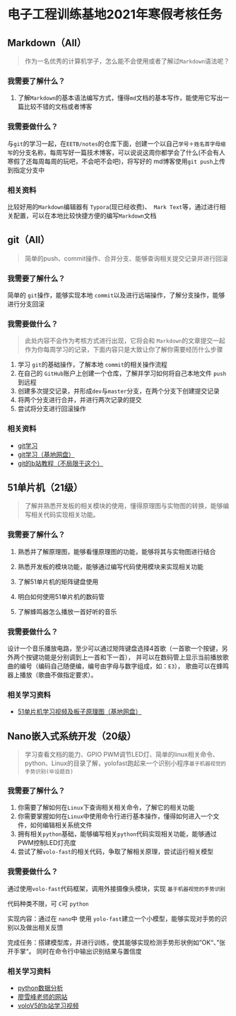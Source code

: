 # 电子工程训练基地2021年寒假考核任务



## Markdown（All）

> 作为一名优秀的计算机学子，怎么能不会使用或者了解过`Markdown`语法呢？



### 我需要了解什么？

1. 了解`Markdown`的基本语法编写方式，懂得`md`文档的基本写作，能使用它写出一篇比较不错的文档或者博客



### 我需要做什么？

与`git`的学习一起，在`EETB/notes`的仓库下面，创建一个以自己`学号＋姓名首字母缩写`的分支名称，每周写好一篇技术博客，可以说说这周你都学会了什么(不会有人寒假了还每周每周的玩吧，不会吧不会吧)，将写好的 md博客使用`git push`上传到指定分支中



### 相关资料

比较好用的`Markdown`编辑器有 `Typora`(现已经收费)、` Mark Text`等，通过进行相关配置，可以在本地比较快捷方便的编写`Markdown`文档



## git（All）

>  简单的push、commit操作、合并分支、能够查询相关提交记录并进行回滚



### 我需要了解什么？

简单的 `git`操作，能够实现本地 `commit`以及进行远端操作，了解分支操作，能够进行分支回滚



### 我需要做什么？

> 此处内容不会作为考核方式进行出现，它将会和 `Markdown`的文章提交一起作为你每周学习的记录，下面内容只是大致让你了解你需要经历什么步骤

1. 学习 `git`的基础操作，了解本地 `commit`的相关操作流程
2. 在自己的 `GitHub`账户上创建一个仓库，了解并学习如何将自己本地文件 `push`到远程
3. 创建多次提交记录，并形成`dev`与`master`分支，在两个分支下创建提交记录
4. 将两个分支进行合并，并进行两次记录的提交
5. 尝试将分支进行回滚操作



### 相关资料

- [git学习](https://oschina.gitee.io/learn-git-branching/)
- [git学习（基地网盘）](http://pan.eetb.space/index.php/s/SLb3LMLb7m7rEcz)
- [git的b站教程（不局限于这个）](https://www.bilibili.com/video/BV1Mk4y1y7jR?from=search&seid=6932664007678340263)



## 51单片机（21级）

> 了解并熟悉开发板的相关模块的使用，懂得原理图与实物图的转换，能够编写相关代码实现相关功能。



### 我需要了解什么？

1. 熟悉并了解原理图，能够看懂原理图的功能，能够将其与实物图进行结合

2. 熟悉开发板的模块功能，能够通过编写代码使用模块来实现相关功能

3. 了解51单片机的矩阵键盘使用

4. 明白如何使用51单片机的数码管

5. 了解蜂鸣器怎么播放一首好听的音乐

   

### 我需要做什么？

设计一个音乐播放电路，至少可以通过矩阵键盘选择4首歌（一首歌一个按键，另外两个按键功能是分别调到上一首和下一首），
并可以在数码管上显示当前播放歌曲的编号（编码自己随便编，编号由字母与数字组成，如：`E3`），
歌曲可以在蜂鸣器上播放（歌曲不做指定要求）。



### 相关学习资料

- [51单片机学习视频及板子原理图（基地网盘）](http://pan.eetb.space/index.php/s/pHBiPxadNdRgTDT)







## Nano嵌入式系统开发（20级）

>  学习查看文档的能力、GPIO PWM调节LED灯、简单的linux相关命令、python、Linux的目录了解，yolofast跑起来一个识别小程序`基于机器视觉的手势识别(毕设题目)`



### 我需要了解什么？

1. 你需要了解如何在`Linux`下查询相关相关命令，了解它的相关功能
2. 你需要掌握如何在`Linux`中使用命令行进行基本操作，懂得如何进入一个文件，如何编辑相关系统文件
3. 拥有相关`python`基础，能够编写相关`python`代码实现相关功能，能够通过PWM控制LED灯亮度
4. 尝试了解`volo-fast`的相关代码，争取了解相关原理，尝试运行相关模型



### 我需要做什么？

通过使用`volo-fast`代码框架，调用外接摄像头模块，实现 `基于机器视觉的手势识别`

代码种类不限，可 `C`可 `python`

实现内容：通过在 `nano`中 使用 `yolo-fast`建立一个小模型，能够实现对手势的识别以及做出相关反馈

完成任务：搭建模型库，并进行训练，使其能够实现检测手势形状例如”OK“、”张开手掌“。 同时在命令行中输出识别结果与置信度



### 相关学习资料 

- [python数据分析](https://github.com/iamseancheney/python_for_data_analysis_2nd_chinese_version)
- [ 廖雪峰老师的网站](https://www.liaoxuefeng.com/wiki/1016959663602400/1183249464292448)
- [voloV5的b站学习视频](https://www.bilibili.com/video/BV1YL4y1J7xz?spm_id_from=333.999.0.0)




